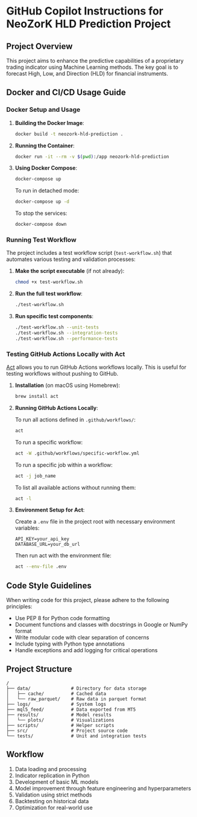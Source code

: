 # GitHub Copilot Instructions for NeoZorK HLD Prediction Project

## Project Overview

This project aims to enhance the predictive capabilities of a proprietary trading indicator using Machine Learning methods. The key goal is to forecast High, Low, and Direction (HLD) for financial instruments.

## Docker and CI/CD Usage Guide

### Docker Setup and Usage

1. **Building the Docker Image**:
   ```bash
   docker build -t neozork-hld-prediction .
   ```

2. **Running the Container**:
   ```bash
   docker run -it --rm -v $(pwd):/app neozork-hld-prediction
   ```

3. **Using Docker Compose**:
   ```bash
   docker-compose up
   ```
   
   To run in detached mode:
   ```bash
   docker-compose up -d
   ```
   
   To stop the services:
   ```bash
   docker-compose down
   ```

### Running Test Workflow

The project includes a test workflow script (`test-workflow.sh`) that automates various testing and validation processes:

1. **Make the script executable** (if not already):
   ```bash
   chmod +x test-workflow.sh
   ```

2. **Run the full test workflow**:
   ```bash
   ./test-workflow.sh
   ```

3. **Run specific test components**:
   ```bash
   ./test-workflow.sh --unit-tests
   ./test-workflow.sh --integration-tests
   ./test-workflow.sh --performance-tests
   ```

### Testing GitHub Actions Locally with Act

[Act](https://github.com/nektos/act) allows you to run GitHub Actions workflows locally. This is useful for testing workflows without pushing to GitHub.

1. **Installation** (on macOS using Homebrew):
   ```bash
   brew install act
   ```

2. **Running GitHub Actions Locally**:
   
   To run all actions defined in `.github/workflows/`:
   ```bash
   act
   ```
   
   To run a specific workflow:
   ```bash
   act -W .github/workflows/specific-workflow.yml
   ```
   
   To run a specific job within a workflow:
   ```bash
   act -j job_name
   ```
   
   To list all available actions without running them:
   ```bash
   act -l
   ```

3. **Environment Setup for Act**:
   
   Create a `.env` file in the project root with necessary environment variables:
   ```
   API_KEY=your_api_key
   DATABASE_URL=your_db_url
   ```
   
   Then run act with the environment file:
   ```bash
   act --env-file .env
   ```

## Code Style Guidelines

When writing code for this project, please adhere to the following principles:

- Use PEP 8 for Python code formatting
- Document functions and classes with docstrings in Google or NumPy format
- Write modular code with clear separation of concerns
- Include typing with Python type annotations
- Handle exceptions and add logging for critical operations

## Project Structure

```
/
├── data/               # Directory for data storage
│   ├── cache/          # Cached data
│   └── raw_parquet/    # Raw data in parquet format
├── logs/               # System logs
├── mql5_feed/          # Data exported from MT5
├── results/            # Model results
│   └── plots/          # Visualizations
├── scripts/            # Helper scripts
├── src/                # Project source code
└── tests/              # Unit and integration tests
```

## Workflow

1. Data loading and processing
2. Indicator replication in Python
3. Development of basic ML models
4. Model improvement through feature engineering and hyperparameters
5. Validation using strict methods
6. Backtesting on historical data
7. Optimization for real-world use
